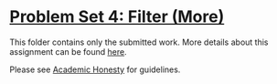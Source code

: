 # [Problem Set 4: Filter (More)](https://cs50.harvard.edu/x/2022/psets/4/filter/more)

This folder contains only the submitted work. More details about this assignment can be found [here](https://cs50.harvard.edu/x/2022/psets/4/filter/more/).

Please see [Academic Honesty](https://cs50.harvard.edu/x/2022/honesty/) for guidelines.
